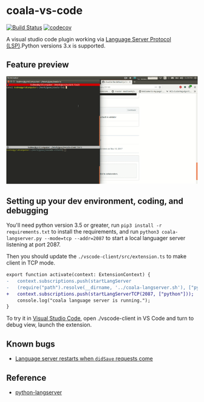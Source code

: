 # coala-vs-code

[![Build Status](https://travis-ci.org/coala/coala-vs-code.svg?branch=master)](https://travis-ci.org/coala/coala-vs-code)
[![codecov](https://codecov.io/gh/coala/coala-vs-code/branch/master/graph/badge.svg)](https://codecov.io/gh/coala/coala-vs-code)

A visual studio code plugin working via [Language Server Protocol (LSP)](https://github.com/Microsoft/language-server-protocol/blob/master/protocol.md).Python versions 3.x is supported.

## Feature preview

![](./docs/images/demo.gif)

## Setting up your dev environment, coding, and debugging

You'll need python version 3.5 or greater, run `pip3 install -r requirements.txt` to install the requirements, and run `python3 coala-langserver.py --mode=tcp --addr=2087` to start a local languager server listening at port 2087.

Then you should update the `./vscode-client/src/extension.ts` to make client in TCP mode.

```diff
export function activate(context: ExtensionContext) {
-   context.subscriptions.push(startLangServer
-   (require("path").resolve(__dirname, '../coala-langserver.sh'), ["python"]));
+   context.subscriptions.push(startLangServerTCP(2087, ["python"]));
    console.log("coala language server is running.");
}
```

To try it in [Visual Studio Code](https://code.visualstudio.com), open ./vscode-client in VS Code and turn to debug view, launch the extension.

## Known bugs

* [Language server restarts when `didSave` requests come](https://github.com/coala/coala-vs-code/issues/7)

## Reference

* [python-langserver](https://github.com/sourcegraph/python-langserver)
